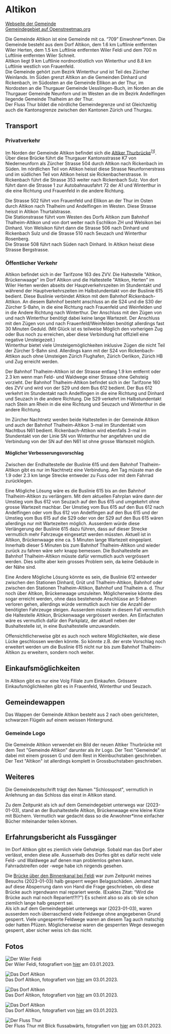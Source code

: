 # Altikon

[Webseite der Gemeinde](https://www.altikon.ch/)  
[Gemeindegebiet auf Openstreetmap.org](https://www.openstreetmap.org/relation/1682082)

Die Gemeinde Altikon ist eine Gemeinde mit ca. <q cite="https://www.altikon.ch/portraet/zahlen.html/132">709</q> Einwohner\*innen. Die Gemeinde besteht aus dem Dorf Altikon, dem 1.6 km Luftlinie entfernten Wiler Herten, dem 1.5 km Luftlinie entfernten Wiler Feldi und dem 700 m Luftlinie entfernten Wiler Schneit.  
Altikon liegt 9 km Luftlinie nordnordöstlich von Winterthur und 8.8 km Luftlinie westlich von Frauenfeld.  
Die Gemeinde gehört zum Bezirk Winterthur und ist Teil des Zürcher Weinlands. Im Süden grenzt Altikon an die Gemeinden Dinhard und Rickenbach, im Südosten an die Gemeinde Ellikon an der Thur, im Nordosten an die Thurgauer Gemeinde Uesslingen-Buch, im Norden an die Thurgauer Gemeinde Neunforn und im Westen an die im Bezirk Andelfingen liegende Gemeinde Thalheim an der Thur.  
Der Fluss Thur bildet die nördliche Gemeindegrenze und ist Gleichzeitig auch die Kantonsgrenze zwischen den Kantonen Zürich und Thurgau.

## Transport

### Privatverkehr

Im Norden der Gemeinde Altikon befindet sich die [Altiker Thurbrücke](https://www.openstreetmap.org/way/43684183)<sup>\[[1](./Altikon_Zusatz.md#Altikerbrücke%20bzw.%20Thurbrücke)\]</sup>. Über diese Brücke führt die Thurgauer Kantonsstrasse K7 von Niederneunforn als Zürcher Strasse 504 durch Altikon nach Rickenbach im Süden. Im nördlichen Teil von Altikon heisst diese Strasse Neunfornerstrass und im südlichen Teil von Altikon heisst sie Rickenbacherstrasse. In Rickenbach führt die Strasse 353 weiter nach Rickenbach Sulz. Von dort führt dann die Strasse 1 zur Autobahnausfahrt 72 der A1 und Winterthur in die eine Richtung und Frauenfeld in die andere Richtung.

Die Strasse 502 führt von Frauenfeld und Ellikon an der Thur im Osten durch Altikon nach Thalheim und Andelfingen im Westen. Diese Strasse heisst in Altikon Thurtalstrasse.  
Die Stationstrasse führt vom Westen des Dorfs Altikon zum Bahnhof Thalheim-Altikon und von dort weiter nach Eschlikon ZH und Welsikon bei Dinhard. Von Welsikon führt dann die Strasse 506 nach Dinhard und Rickenbach Sulz und die Strasse 510 nach Seuzach und Winterthur Rosenberg.  
Die Strasse 508 führt nach Süden nach Dinhard. In Altikon heisst diese Strasse Bergstrasse.

### Öffentlicher Verkehr

Altikon befindet sich in der Tarifzone 163 des ZVV. Die Haltestelle "Altikon, Brückenwaage" im Dorf Altikon und die Haltestelle "Altikon, Herten" im Wiler Herten werden abseits der Hauptverkehrszeiten im Stundentakt und während der Hauptverkehrszeiten im Halbstundentakt von der Buslinie 615 bedient. Diese Buslinie verbindet Altikon mit dem Bahnhof Rickenbach-Attikon. An diesem Bahnhof besteht anschluss an die S24 und die S30 der Zürcher S-Bahn, in die eine Richtung nach Frauenfeld und Weinfelden und in die Andere Richtung nach Winterthur. Der Anschluss mit den Zügen von und nach Winterthur benötigt dabei keine lange Wartezeit. Der Anschluss mit den Zügen von und nach Frauenfeld/Weinfelden benötigt allerdings fast 30 Minuten Geduld. (Mit Glück ist es teilweise Möglich den vorherigen Zug oder Bus noch zu erreichen, aber diese Verbindung hat offiziell eine negative Umsteigezeit.)  
Winterthur bietet viele Umsteigemöglichkeiten inklusive Zügen die nicht Teil der Zürcher S-Bahn sind. Allerdings kann mit der S24 von Rickenbach-Attikon auch ohne Umsteigen Zürich Flughafen, Zürich Oerlikon, Zürich HB und Zug erreicht werden.

Der Bahnhof Thalheim-Altikon ist der Strasse entlang 1.9 km entfernt oder 2.3 km wenn man Feld- und Waldwege einer Strasse ohne Gehsteig vorzieht. Der Bahnhof Thalheim-Altikon befindet sich in der Tarifzone 160 des ZVV und wird von der S29 und dem Bus 612 bedient. Der Bus 612 verkehrt im Stundentakt nach Andelfingen in die eine Richtung und Dinhard und Seuzach in die andere Richtung. Die S29 verkehrt im Halbstundentakt nach Stein am Rhein in die eine Richtung und Seuzach und Winterthur in die andere Richtung.

Im Zürcher Nachtnetz werden beide Haltestellen in der Gemeinde Altikon und auch der Bahnhof Thalheim-Altikon 3-mal im Stundentakt vom Nachtbus N61 bedient. Rickenbach-Attikon wird ebenfalls 3-mal im Stundentakt von der Linie SN von Winterthur her angefahren und die Verbindung von der SN auf den N61 ist ohne grosse Wartezeit möglich.

#### Möglicher Verbesserungsvorschlag

Zwischen der Endhaltestelle der Buslinie 615 und dem Bahnhof Thalheim-Altikon gibt es nur im Nachtnetz eine Verbindung. Am Tag müsste man die 1.9 oder 2.3 km lange Strecke entweder zu Fuss oder mit dem Fahrrad zurücklegen.

Eine Mögliche Lösung wäre es die Buslinie 615 bis an den Bahnhof Thalheim-Altikon zu verlängern. Mit dem aktuellen Fahrplan wäre dann der Umstieg vom Bus 612 von Seuzach auf den Bus 615 und umgekehrt ohne grosse Wartezeit machbar. Der Umstieg vom Bus 615 auf den Bus 612 nach Andelfingen oder vom Bus 612 von Andelfingen auf den Bus 615 und der Umstieg vom Bus 615 auf die S29 oder von der S29 auf den Bus 615 wären allerdings nur mit Wartezeiten möglich. Ausserdem würde diese Verlängerung der Buslinie 615 dazu führen, dass auf dieser Strecke vermutlich mehr Fahrzeuge eingesetzt werden müssten. Aktuell ist in Altikon, Brückenwaage eine ca. 5 Minuten lange Wartezeit eingeplant. Innerhalb dieser 5 Minuten bis zum Bahnhof Thalheim-Altikon und wieder zurück zu fahren wäre sehr knapp bemessen. Die Bushaltestelle am Bahnhof Thalheim-Altikon müsste dafür vermutlich auch vergrössert werden. Dies sollte aber kein grosses Problem sein, da keine Gebäude in der Nähe sind.

Eine Andere Mögliche Lösung könnte es sein, die Buslinie 612 entweder zwischen den Stationen Dinhard, Grüt und Thalheim-Altikon, Bahnhof oder zwischen den Stationen Thalheim-Altikon, Bahnhof und Thalheim a. d. Thur noch über Altikon, Brückenwaage umzuleiten. Möglicherweise könnte dies sogar erreicht werden, ohne dass bestehende Anschlüsse an S-Bahnen verloren gehen, allerdings würde vermutlich auch hier die Anzahl der benötigten Fahrzeuge steigen. Ausserdem müsste in diesem Fall vermutlich die Haltestelle Altikon, Brückenwaage vergrössert werden. Am Einfachsten wäre es vermutlich dafür den Parkplatz, der aktuell neben der Bushaltestelle ist, in eine Bushaltestelle umzuwandeln.

Offensichtlicherweise gibt es auch noch weitere Möglichkeiten, wie diese Lücke geschlossen werden könnte. So könnte z.B. der erste Vorschlag noch erweitert werden um die Buslinie 615 nicht nur bis zum Bahnhof Thalheim-Altikon zu erweitern, sondern noch weiter.

## Einkaufsmöglichkeiten

In Altikon gibt es nur eine Volg Filiale zum Einkaufen. Grössere Einkaufsmöglichkeiten gibt es in Frauenfeld, Winterthur und Seuzach.

## Gemeindewappen

Das Wappen der Gemeinde Altikon besteht aus 2 nach oben gerichteten, schwarzen Flügeln auf einem weissen Hintergrund.

### Gemeinde Logo

Die Gemeinde Altikon verwendet ein Bild der neuen Altiker Thurbrücke mit dem Text "Gemeinde Altikon" darunter als ihr Logo. Der Text "Gemeinde" ist dabei mit einem grossen G und dem Rest in Kleinbuchstaben geschrieben. Der Text "Altikon" ist allerdings komplett in Grossbuchstaben geschrieben.

## Weiteres

Die Gemeindezeitschrift trägt den Namen "Schlosspost", vermutlich in Anlehnung an das Schloss das einst in Altikon stand.

Zu dem Zeitpunkt als ich auf dem Gemeindegebiet unterwegs war (2023-01-03), stand an der Bushaltestelle Altikon, Brückenwaage eine kleine Kiste mit Büchern. Vermutlich war gedacht dass so die Anwohner\*inne einfacher Bücher miteinander teilen können.

## Erfahrungsbericht als Fussgänger

Im Dorf Altikon gibt es ziemlich viele Gehsteige. Sobald man das Dorf aber verlässt, enden diese alle. Ausserhalb des Dorfes gibt es dafür recht viele Feld- und Waldwege auf denen man problemlos gehen kann.  
Fahrradstreifen oder -wege habe ich nirgends gesehen.

Die [Brücke über den Binnenkanal bei Feldi](https://www.openstreetmap.org/way/282752585) war zum Zeitpunkt meines Besuchs (2023-01-03) halb gesperrt wegen Belagsschäden. Jemand hat auf diese Absperrung dann von Hand die Frage geschrieben, ob diese Brücke auch irgendwann mal repariert werde. (Exaktes Zitat: <q>Wird die Brücke auch mal noch Repariert!?!?</q>) Es scheint also so als ob sie schon ziemlich lange halb gesperrt sei.  
Als ich auf dem Gemeindegebiet unterwegs war (2023-01-03), waren ausserdem noch überraschend viele Feldwege ohne angegebenen Grund gesperrt. Viele ungesperrte Feldwege waren an diesem Tag auch matschig oder hatten Pfüzen. Möglicherweise waren die gesperrten Wege deswegen gesperrt, aber sicher weiss ich das nicht.

## Fotos

![Der Wiler Feldi](../../images/Altikon/Feldi.jpg)  
Der Wiler Feldi, fotografiert von [hier](https://www.openstreetmap.org/search?whereami=1&amp;query=47.57580%2C8.80119#map=19/47.57580/8.80119) am 03.01.2023.

![Das Dorf Altikon](../../images/Altikon/Altikon_1.jpg)  
Das Dorf Altikon, fotografiert von [hier](https://www.openstreetmap.org/search?whereami=1&amp;query=47.57580%2C8.80119#map=19/47.57580/8.80119) am 03.01.2023.

![Das Dorf Altikon](../../images/Altikon/Altikon_2.jpg)  
Das Dorf Altikon, fotografiert von [hier](https://www.openstreetmap.org/search?whereami=1&amp;query=47.58347%2C8.80117#map=19/47.58347/8.80117) am 03.01.2023.

![Das Dorf Altikon](../../images/Altikon/Altikon_3.jpg)  
Das Dorf Altikon, fotografiert von [hier](https://www.openstreetmap.org/search?whereami=1&amp;query=47.57715%2C8.78472#map=19/47.57715/8.78472) am 03.01.2023.

![Der Fluss Thur](../../images/Altikon/Thur_Ost.jpg)  
Der Fluss Thur mit Blick flussabwärts, fotografiert von [hier](https://www.openstreetmap.org/search?whereami=1&amp;query=47.58392%2C8.80278#map=19/47.58392/8.80278) am 03.01.2023.
